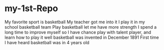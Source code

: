 # my-1st-Repo
My favorite sport is basketball
My teacher got me into it
I play it in my school basketball team
Play basketball let me have more strength
I spend a long time to improve myself so I have chance play with talent player, and learn how to play it well
basketball was invented in December 1891
First time I have heard basketball was in 4 years old















 
